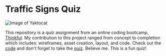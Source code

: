 # Traffic Signs Quiz

![Image of Yaktocat](https://karnolttl.github.io/quiz/img/fog-likely-3.png)

This repository is a quiz assignment from an online coding bootcamp, [Thinkful](https://www.thinkful.com). My contribution to this project ranged from concept to completion which includes: wireframes, asset creation, layout, and code. Check out the [code](https://github.com/karnolttl/quiz/blob/master/js/app.js) and don't forget to take the  [quiz](https://karnolttl.github.io/quiz/). Believe me. This is a fun quiz!
